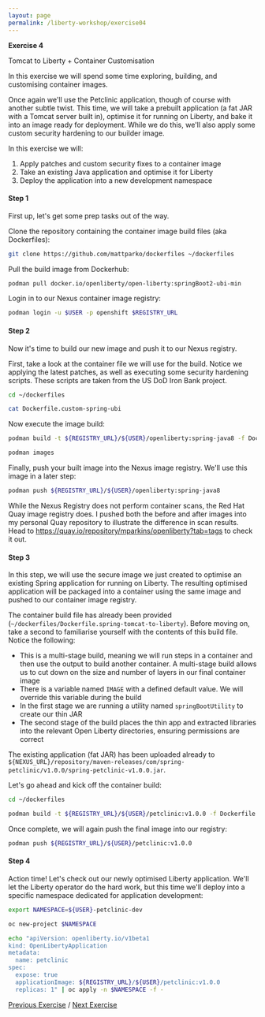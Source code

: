```yaml
---
layout: page
permalink: /liberty-workshop/exercise04
---
```

__Exercise 4__

Tomcat to Liberty + Container Customisation

In this exercise we will spend some time exploring, building, and customising container images.

Once again we'll use the Petclinic application, though of course with another subtle twist. This time, we will take a prebuilt application (a fat JAR with a Tomcat server built in), optimise it for running on Liberty, and bake it into an image ready for deployment. While we do this, we'll also apply some custom security hardening to our builder image.

In this exercise we will:
1. Apply patches and custom security fixes to a container image
1. Take an existing Java application and optimise it for Liberty
1. Deploy the application into a new development namespace

#### Step 1
First up, let's get some prep tasks out of the way.

Clone the repository containing the container image build files (aka Dockerfiles):
```bash
git clone https://github.com/mattparko/dockerfiles ~/dockerfiles
```

Pull the build image from Dockerhub:
```bash
podman pull docker.io/openliberty/open-liberty:springBoot2-ubi-min
```

Login in to our Nexus container image registry:
```bash
podman login -u $USER -p openshift $REGISTRY_URL
```

#### Step 2
Now it's time to build our new image and push it to our Nexus registry.

First, take a look at the container file we will use for the build. Notice we applying the latest patches, as well as executing some security hardening scripts. These scripts are taken from the US DoD Iron Bank project.
```bash
cd ~/dockerfiles

cat Dockerfile.custom-spring-ubi
```

Now execute the image build:
```bash
podman build -t ${REGISTRY_URL}/${USER}/openliberty:spring-java8 -f Dockerfile.custom-spring-ubi .

podman images
```

Finally, push your built image into the Nexus image registry. We'll use this image in a later step:
```bash
podman push ${REGISTRY_URL}/${USER}/openliberty:spring-java8
```

While the Nexus Registry does not perform container scans, the Red Hat Quay image registry does. I pushed both the before and after images into my personal Quay repository to illustrate the difference in scan results. Head to https://quay.io/repository/mparkins/openliberty?tab=tags to check it out.

#### Step 3
In this step, we will use the secure image we just created to optimise an existing Spring application for running on Liberty. The resulting optimised application will be packaged into a container using the same image and pushed to our container image registry.

The container build file has already been provided (`~/dockerfiles/Dockerfile.spring-tomcat-to-liberty`). Before moving on, take a second to familiarise yourself with the contents of this build file. Notice the following:
- This is a multi-stage build, meaning we will run steps in a container and then use the output to build another container. A multi-stage build allows us to cut down on the size and number of layers in our final container image
- There is a variable named `IMAGE` with a defined default value. We will override this variable during the build
- In the first stage we are running a utility named `springBootUtility` to create our thin JAR
- The second stage of the build places the thin app and extracted libraries into the relevant Open Liberty directories, ensuring permissions are correct

The existing application (fat JAR) has been uploaded already to `${NEXUS_URL}/repository/maven-releases/com/spring-petclinic/v1.0.0/spring-petclinic-v1.0.0.jar`.

Let's go ahead and kick off the container build:
```bash
cd ~/dockerfiles

podman build -t ${REGISTRY_URL}/${USER}/petclinic:v1.0.0 -f Dockerfile.spring-tomcat-to-liberty .
```

Once complete, we will again push the final image into our registry:
```bash
podman push ${REGISTRY_URL}/${USER}/petclinic:v1.0.0
```

#### Step 4
Action time! Let's check out our newly optimised Liberty application. We'll let the Liberty operator do the hard work, but this time we'll deploy into a specific namespace dedicated for application development:
```bash
export NAMESPACE=${USER}-petclinic-dev

oc new-project $NAMESPACE

echo "apiVersion: openliberty.io/v1beta1
kind: OpenLibertyApplication
metadata:
  name: petclinic
spec:
  expose: true
  applicationImage: ${REGISTRY_URL}/${USER}/petclinic:v1.0.0
  replicas: 1" | oc apply -n $NAMESPACE -f -
```



[Previous Exercise](exercise03) / [Next Exercise](exercise05)
